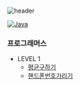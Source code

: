 ![header](https://capsule-render.vercel.app/api?&height=260&color=auto&text=알고리즘문제풀이&animation=fadeIn&fontColor=000000)

[![Java](https://img.shields.io/badge/Java-007396?style=flat-square&logo=Java&logoColor=white)](#)

### 프로그래머스
- LEVEL 1
  - [평균구하기](src/Solution.java)
  - [핸드폰번호가리기](src/PhoneMaskingSolution.java)